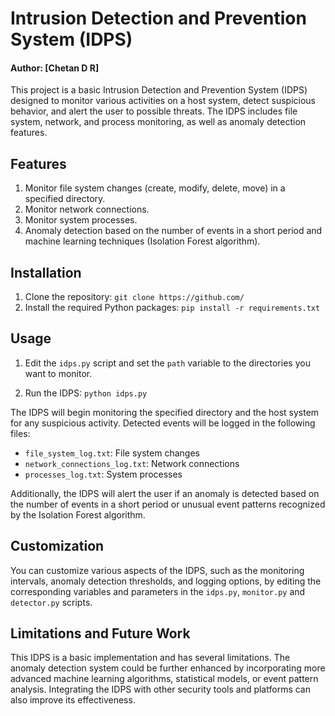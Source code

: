# Intrusion Detection and Prevention System (IDPS)
#### Author: [Chetan D R]

This project is a basic Intrusion Detection and Prevention System (IDPS) designed to monitor various activities on a host system, detect suspicious behavior, and alert the user to possible threats. The IDPS includes file system, network, and process monitoring, as well as anomaly detection features.

## Features

1. Monitor file system changes (create, modify, delete, move) in a specified directory.
2. Monitor network connections.
3. Monitor system processes.
4. Anomaly detection based on the number of events in a short period and machine learning techniques (Isolation Forest algorithm).

## Installation

1. Clone the repository:
`git clone https://github.com/`
2. Install the required Python packages:
`pip install -r requirements.txt`

## Usage

1. Edit the `idps.py` script and set the `path` variable to the directories you want to monitor.

2. Run the IDPS:
`python idps.py`

The IDPS will begin monitoring the specified directory and the host system for any suspicious activity. Detected events will be logged in the following files:

- `file_system_log.txt`: File system changes
- `network_connections_log.txt`: Network connections
- `processes_log.txt`: System processes

Additionally, the IDPS will alert the user if an anomaly is detected based on the number of events in a short period or unusual event patterns recognized by the Isolation Forest algorithm.

## Customization

You can customize various aspects of the IDPS, such as the monitoring intervals, anomaly detection thresholds, and logging options, by editing the corresponding variables and parameters in the `idps.py`,  `monitor.py` and `detector.py` scripts.

## Limitations and Future Work

This IDPS is a basic implementation and has several limitations. The anomaly detection system could be further enhanced by incorporating more advanced machine learning algorithms, statistical models, or event pattern analysis. Integrating the IDPS with other security tools and platforms can also improve its effectiveness.



